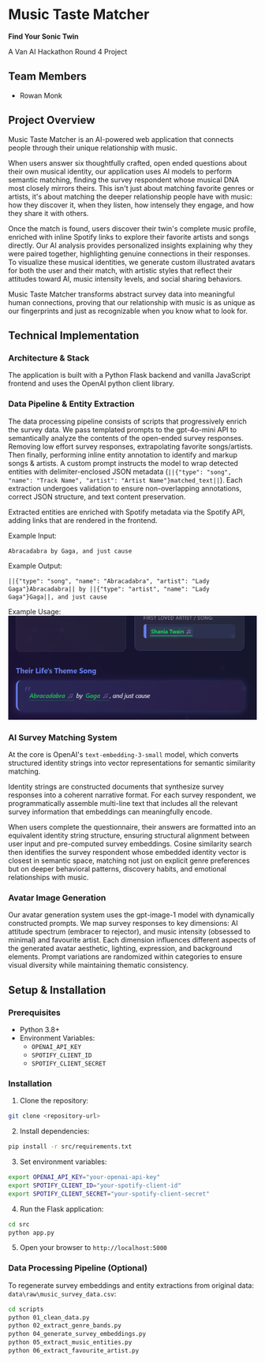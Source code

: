 # Music Taste Matcher
**Find Your Sonic Twin**

A Van AI Hackathon Round 4 Project

## Team Members

- Rowan Monk

## Project Overview

Music Taste Matcher is an AI-powered web application that connects people through their unique relationship with music. 

When users answer six thoughtfully crafted, open ended questions about their own musical identity, our application uses AI models to perform semantic matching, finding the survey respondent whose musical DNA most closely mirrors theirs. This isn't just about matching favorite genres or artists, it's about matching the deeper relationship people have with music: how they discover it, when they listen, how intensely they engage, and how they share it with others.

Once the match is found, users discover their twin's complete music profile, enriched with inline Spotify links to explore their favorite artists and songs directly. Our AI analysis provides personalized insights explaining why they were paired together, highlighting genuine connections in their responses. To visualize these musical identities, we generate custom illustrated avatars for both the user and their match, with artistic styles that reflect their attitudes toward AI, music intensity levels, and social sharing behaviors.

Music Taste Matcher transforms abstract survey data into meaningful human connections, proving that our relationship with music is as unique as our fingerprints and just as recognizable when you know what to look for.

## Technical Implementation

### Architecture & Stack

The application is built with a Python Flask backend and vanilla JavaScript frontend and uses the OpenAI python client library.

### Data Pipeline & Entity Extraction

The data processing pipeline consists of scripts that progressively enrich the survey data. We pass templated prompts to the gpt-4o-mini API to semantically analyze the contents of the open-ended survey responses. Removing low effort survey responses, extrapolating favorite songs/artists. Then finally, performing inline entity annotation to identify and markup songs & artists. A custom prompt instructs the model to wrap detected entities with delimiter-enclosed JSON metadata (`||{"type": "song", "name": "Track Name", "artist": "Artist Name"}matched_text||`). Each extraction undergoes validation to ensure non-overlapping annotations, correct JSON structure, and text content preservation. 

Extracted entities are enriched with Spotify metadata via the Spotify API, adding links that are rendered in the frontend.

Example Input:
```
Abracadabra by Gaga, and just cause
```

Example Output:
```
||{"type": "song", "name": "Abracadabra", "artist": "Lady Gaga"}Abracadabra|| by ||{"type": "artist", "name": "Lady Gaga"}Gaga||, and just cause
```

Example Usage:
![Example of annotation within the results screen](src\static\images\image.png)

### AI Survey Matching System

At the core is OpenAI's `text-embedding-3-small` model, which converts structured identity strings into vector representations for semantic similarity matching.

Identity strings are constructed documents that synthesize survey responses into a coherent narrative format. For each survey respondent, we programmatically assemble multi-line text that includes all the relevant survey information that embeddings can meaningfully encode.

When users complete the questionnaire, their answers are formatted into an equivalent identity string structure, ensuring structural alignment between user input and pre-computed survey embeddings. Cosine similarity search then identifies the survey respondent whose embedded identity vector is closest in semantic space, matching not just on explicit genre preferences but on deeper behavioral patterns, discovery habits, and emotional relationships with music.

### Avatar Image Generation

Our avatar generation system uses the gpt-image-1 model with dynamically constructed prompts. We map survey responses to key dimensions: AI attitude spectrum (embracer to rejector), and music intensity (obsessed to minimal) and favourite artist. Each dimension influences different aspects of the generated avatar aesthetic,  lighting, expression, and background elements. Prompt variations are randomized within categories to ensure visual diversity while maintaining thematic consistency.

## Setup & Installation

### Prerequisites

- Python 3.8+
- Environment Variables:
  - `OPENAI_API_KEY`
  - `SPOTIFY_CLIENT_ID`
  - `SPOTIFY_CLIENT_SECRET`


### Installation

1. Clone the repository:
```bash
git clone <repository-url>
```

2. Install dependencies:
```bash
pip install -r src/requirements.txt
```

3. Set environment variables:
```bash
export OPENAI_API_KEY="your-openai-api-key"
export SPOTIFY_CLIENT_ID="your-spotify-client-id"
export SPOTIFY_CLIENT_SECRET="your-spotify-client-secret"
```

4. Run the Flask application:
```bash
cd src
python app.py
```

5. Open your browser to `http://localhost:5000`

### Data Processing Pipeline (Optional)

To regenerate survey embeddings and entity extractions from original data: `data\raw\music_survey_data.csv`:

```bash
cd scripts
python 01_clean_data.py
python 02_extract_genre_bands.py
python 04_generate_survey_embeddings.py
python 05_extract_music_entities.py
python 06_extract_favourite_artist.py
```